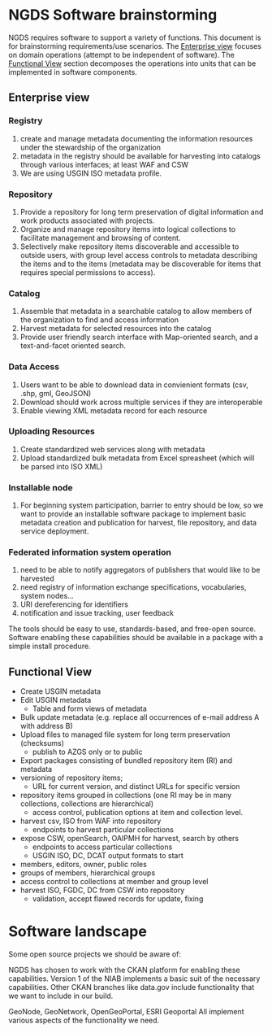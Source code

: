 # NGDS Software brainstorming

NGDS requires software to support a variety of functions. This document is for brainstorming requirements/use scenarios. The [Enterprise view](enterprise-view) focuses on domain operations (attempt to be independent of software). The [Functional View](#functional-view) section decomposes the operations into units that can be implemented in software components.


## Enterprise view

### Registry
1. create and manage metadata documenting the information resources under the stewardship of the organization
2. metadata in the registry should be available for harvesting into catalogs through various interfaces; at least WAF and CSW
3. We are using USGIN ISO metadata profile.

### Repository
1. Provide a repository for long term preservation of digital information and work products associated with projects.
1. Organize and manage repository items into logical collections to facilitate management and browsing of content.
1. Selectively make repository items discoverable and accessible to outside users, with group level access controls to metadata describing the items and to the items (metadata may be discoverable for items that requires special permissions to access).

### Catalog
1. Assemble that metadata in a searchable catalog to allow members of the organization to find and access information
1. Harvest metadata for selected resources into the catalog
1. Provide user friendly search interface with Map-oriented search, and a text-and-facet oriented search.

### Data Access
1. Users want to be able to download data in convienient formats (csv, .shp, gml, GeoJSON)
2. Download should work across multiple services if they are interoperable
3. Enable viewing XML metadata record for each resource

### Uploading Resources
1. Create standardized web services along with metadata
2. Upload standardized bulk metadata from Excel spreasheet (which will be parsed into ISO XML)

### Installable node
1. For beginning system participation, barrier to entry should be low, so we want to provide an installable software package to implement basic metadata creation and publication for harvest, file repository, and data service deployment.

### Federated information system operation
1. need to be able to notify aggregators of publishers that would like to be harvested
2. need registry of information exchange specifications, vocabularies, system nodes...
3. URI dereferencing for identifiers
3. notification and issue tracking, user feedback

The tools should be easy to use, standards-based, and free-open source. Software enabling these capabilities should be available in a package with a simple install procedure.

## Functional View
* Create USGIN metadata
* Edit USGIN metadata
  * Table and form views of metadata
* Bulk update metadata (e.g. replace all occurrences of e-mail address A with address B)
* Upload files to managed file system for long term preservation (checksums)
  * publish to AZGS only or to public
* Export packages consisting of bundled repository item (RI) and metadata
* versioning of repository items; 
    * URL for current version, and distinct URLs for specific version
* repository items grouped in collections (one RI may be in many collections, collections are hierarchical)
  * access control, publication options at item and collection level.
* harvest csv, ISO from WAF into repository
  * endpoints to harvest particular collections
* expose CSW, openSearch, OAIPMH for harvest, search by others
  * endpoints to access particular collections
  * USGIN ISO, DC, DCAT output formats to start
* members, editors, owner, public roles
* groups of members, hierarchical groups
* access control to collections at member and group level
* harvest ISO, FGDC, DC from CSW into repository
    * validation, accept flawed records for update, fixing

# Software landscape
Some open source projects we should be aware of:

NGDS has chosen to work with the CKAN platform for enabling these capabilities. Version 1 of the NIAB implements a basic suit of the necessary capabilities.  Other CKAN branches like data.gov include functionality that we want to include in our build. 

GeoNode, GeoNetwork, OpenGeoPortal, ESRI Geoportal  All implement various aspects of the functionality we need.

